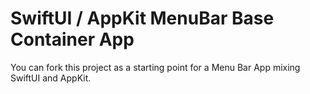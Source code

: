 # SwiftUI / AppKit MenuBar Base Container App

You can fork this project as a starting point for a Menu Bar App mixing SwiftUI and AppKit.
